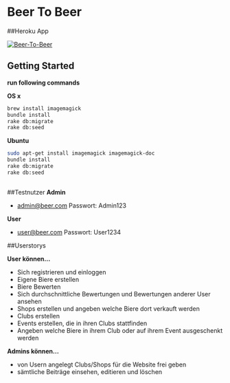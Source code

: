 # Beer To Beer

##Heroku App

[![Beer-To-Beer](http://beertobeer.herokuapp.com/assets/img/ace/logo.png)](http://beertobeer.herokuapp.com)

## Getting Started

**run following commands**

**OS x**
```sh
brew install imagemagick
bundle install
rake db:migrate
rake db:seed
```

**Ubuntu**
```sh
sudo apt-get install imagemagick imagemagick-doc
bundle install
rake db:migrate
rake db:seed
```

##
##Testnutzer
**Admin**
 - admin@beer.com Passwort: Admin123
 
**User**
 - user@beer.com Passwort: User1234

##Userstorys

**User können…**
-	Sich registrieren und einloggen
-	Eigene Biere erstellen
-	Biere Bewerten
-	Sich durchschnittliche Bewertungen und Bewertungen anderer User ansehen
-	Shops erstellen und angeben welche Biere dort verkauft werden
-	Clubs erstellen
-	Events erstellen, die in ihren Clubs stattfinden
-	Angeben welche Biere in ihrem Club oder auf ihrem Event ausgeschenkt werden

**Admins können...**
- von Usern angelegt Clubs/Shops für die Website frei geben
- sämtliche Beiträge einsehen, editieren und löschen
